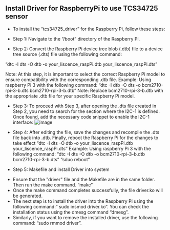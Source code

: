 ## Install Driver for RaspberryPi to use TCS34725 sensor

- To install the “tcs34725_driver” for the Raspberry Pi, follow these steps:

- Step 1:  Navigate to the “/boot” directory of the Raspberry Pi.

- Step 2: Convert the Raspberry Pi device tree blob (.dtb) file to a device tree source (.dts) file using the following command:

“dtc -I dts -O dtb -o your_liscence_raspPi.dtb your_liscence_raspPi.dts”

Note: At this step, it is important to select the correct Raspberry Pi model to ensure compatibility with the corresponding .dtb file.
Example: Using raspberry Pi 3 with the following command:
“dtc -I dtb -O dts -o bcm2710-rpi-3-b.dts bcm2710-rpi-3-b.dtb”
Note: Replace bcm2710-rpi-3-b.dtb with the appropriate .dtb file for your specific Raspberry Pi model.

- Step 3: To proceed with Step 3, after opening the .dts file created in Step 2, you need to search for the section where the I2C-1 is defined. Once found, add the necessary code snippet to enable the I2C-1 interface:
![image](https://github.com/user-attachments/assets/eade3492-2507-4dcd-b002-fb5a7a0104bb)

- Step 4: After editing the file, save the changes and recompile the .dts file back into .dtb. Finally, reboot the Raspberry Pi for the changes to take effect
“dtc -I dts -O dtb -o your_liscence_raspPi.dtb your_liscence_raspPi.dts”
Example: Using raspberry Pi 3 with the following command:
“dtc -I dts -O dtb -o bcm2710-rpi-3-b.dtb bcm2710-rpi-3-b.dts”
“sduo reboot”
- Step 5: Makefile and install Driver into system
+ Ensure that the "driver" file and the Makefile are in the same folder. Then run the make command.
            “make”
+ Once the make command completes successfully, the file driver.ko will be generated.
+ The next step is to install the driver into the Raspberry Pi using the following command:”   sudo insmod driver.ko”. You can check the installation status using the dmesg command “dmesg”.
+ Similarly, if you want to remove the installed driver, use the following command: “sudo rmmod driver”.
